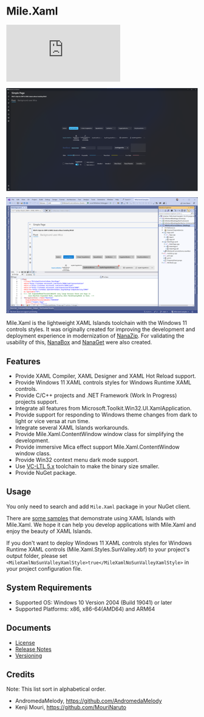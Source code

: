 ﻿# Mile.Xaml

[![NuGet Package](https://img.shields.io/nuget/vpre/Mile.Xaml)](https://www.nuget.org/packages/Mile.Xaml)

![Screenshot for XAML controls demo](Documents/ControlsDemo.png)

![Screenshot for XAML designer support](Documents/DesignerSupport.png)

Mile.Xaml is the lightweight XAML Islands toolchain with the Windows 11 controls
styles. It was originally created for improving the development and deployment
experience in modernization of [NanaZip](https://github.com/M2Team/NanaZip). For
validating the usability of this, [NanaBox](https://github.com/M2Team/NanaBox)
and [NanaGet](https://github.com/M2Team/NanaGet) were also created.

## Features

- Provide XAML Compiler, XAML Designer and XAML Hot Reload support.
- Provide Windows 11 XAML controls styles for Windows Runtime XAML controls.
- Provide C/C++ projects and .NET Framework (Work In Progress) projects support.
- Integrate all features from Microsoft.Toolkit.Win32.UI.XamlApplication.
- Provide support for responding to Windows theme changes from dark to light
  or vice versa at run time.
- Integrate several XAML Islands workarounds.
- Provide Mile.Xaml.ContentWindow window class for simplifying the development.
- Provide immersive Mica effect support Mile.Xaml.ContentWindow window class.
- Provide Win32 context menu dark mode support.
- Use [VC-LTL 5.x](https://github.com/Chuyu-Team/VC-LTL5) toolchain to make the
  binary size smaller.
- Provide NuGet package.

## Usage

You only need to search and add `Mile.Xaml` package in your NuGet client.

There are [some samples](https://github.com/ProjectMile/Mile.Xaml.Samples)
that demonstrate using XAML Islands with Mile.Xaml. We hope it can help you
develop applications with Mile.Xaml and enjoy the beauty of XAML Islands.

If you don't want to deploy Windows 11 XAML controls styles for Windows Runtime
XAML controls (Mile.Xaml.Styles.SunValley.xbf) to your project's output folder,
please set `<MileXamlNoSunValleyXamlStyle>true</MileXamlNoSunValleyXamlStyle>`
in your project configuration file.

## System Requirements

- Supported OS: Windows 10 Version 2004 (Build 19041) or later
- Supported Platforms: x86, x86-64(AMD64) and ARM64

## Documents

- [License](https://github.com/ProjectMile/Mile.Xaml/blob/main/License.md)
- [Release Notes](https://github.com/ProjectMile/Mile.Xaml/blob/main/ReleaseNotes.md)
- [Versioning](Documents/Versioning.md)

## Credits

Note: This list sort in alphabetical order.

- AndromedaMelody, https://github.com/AndromedaMelody
- Kenji Mouri, https://github.com/MouriNaruto
